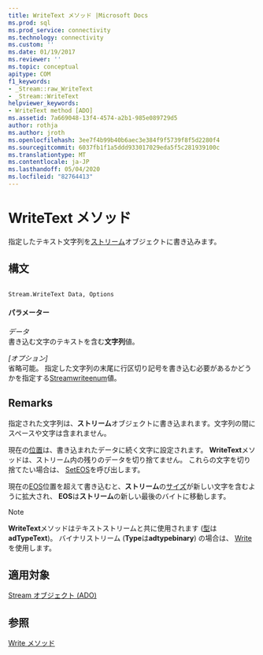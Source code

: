 ```yaml
---
title: WriteText メソッド |Microsoft Docs
ms.prod: sql
ms.prod_service: connectivity
ms.technology: connectivity
ms.custom: ''
ms.date: 01/19/2017
ms.reviewer: ''
ms.topic: conceptual
apitype: COM
f1_keywords:
- _Stream::raw_WriteText
- _Stream::WriteText
helpviewer_keywords:
- WriteText method [ADO]
ms.assetid: 7a669048-13f4-4574-a2b1-985e089729d5
author: rothja
ms.author: jroth
ms.openlocfilehash: 3ee7f4b99b40b6aec3e384f9f5739f8f5d2280f4
ms.sourcegitcommit: 6037fb1f1a5ddd933017029eda5f5c281939100c
ms.translationtype: MT
ms.contentlocale: ja-JP
ms.lasthandoff: 05/04/2020
ms.locfileid: "82764413"
---
```

# <a name="writetext-method"></a>WriteText メソッド
指定したテキスト文字列を[ストリーム](../../../ado/reference/ado-api/stream-object-ado.md)オブジェクトに書き込みます。  
  
## <a name="syntax"></a>構文  
  
```  
  
Stream.WriteText Data, Options  
```  
  
#### <a name="parameters"></a>パラメーター  
 *データ*  
 書き込む文字のテキストを含む**文字列**値。  
  
 *[オプション]*  
 省略可能。 指定した文字列の末尾に行区切り記号を書き込む必要があるかどうかを指定する[Streamwriteenum](../../../ado/reference/ado-api/streamwriteenum.md)値。  
  
## <a name="remarks"></a>Remarks  
 指定された文字列は、**ストリーム**オブジェクトに書き込まれます。文字列の間にスペースや文字は含まれません。  
  
 現在の[位置](../../../ado/reference/ado-api/position-property-ado.md)は、書き込まれたデータに続く文字に設定されます。 **WriteText**メソッドは、ストリーム内の残りのデータを切り捨てません。 これらの文字を切り捨てたい場合は、 [SetEOS](../../../ado/reference/ado-api/seteos-method.md)を呼び出します。  
  
 現在の[EOS](../../../ado/reference/ado-api/eos-property.md)位置を超えて書き込むと、**ストリーム**の[サイズ](../../../ado/reference/ado-api/size-property-ado-stream.md)が新しい文字を含むように拡大され、 **EOS**は**ストリーム**の新しい最後のバイトに移動します。  
  
> [!NOTE]
>  **WriteText**メソッドはテキストストリームと共に使用されます ([型](../../../ado/reference/ado-api/type-property-ado-stream.md)は**adTypeText**)。 バイナリストリーム (**Type**は**adtypebinary**) の場合は、 [Write](../../../ado/reference/ado-api/write-method.md)を使用します。  
  
## <a name="applies-to"></a>適用対象  
 [Stream オブジェクト (ADO)](../../../ado/reference/ado-api/stream-object-ado.md)  
  
## <a name="see-also"></a>参照  
 [Write メソッド](../../../ado/reference/ado-api/write-method.md)
